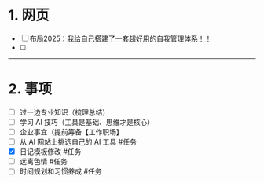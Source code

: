 # 1. 网页 
- [ ] [布局2025：我给自己搭建了一套超好用的自我管理体系！！](https://mp.weixin.qq.com/s/K5sB6LLud23PJyTtlAF7OQ)
- [ ] 

---
# 2. 事项 
- [ ] 过一边专业知识（梳理总结）
- [ ] 学习 AI 技巧（工具是基础、思维才是核心）
- [ ] 企业事宜（提前筹备【工作职场】
- [ ] 从 AI 网站上挑选自己的 AI 工具  #任务 
- [x] 日记模板修改 #任务 
- [ ] 远离色情 #任务 
- [ ] 时间规划和习惯养成 #任务 
